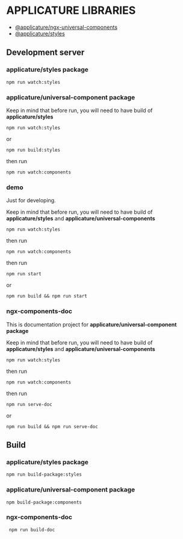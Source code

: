 # APPLICATURE LIBRARIES
- [@applicature/ngx-universal-components](projects/applicature/components/README.md)
- [@applicature/styles](projects/applicature/styles/README.md)

## Development server
  ### applicature/styles package

    npm run watch:styles

  ### applicature/universal-component package
  Keep in mind that before run, you will need to have build of **applicature/styles**

    npm run watch:styles 

  or 

    npm run build:styles

  then run 

    npm run watch:components

  ### demo
  Just for developing.

  Keep in mind that before run, you will need to have build of **applicature/styles** and **applicature/universal-components**

    npm run watch:styles

  then run

    npm run watch:components

  then run

    npm run start

  or

    npm run build && npm run start

  ### ngx-components-doc
  This is documentation project for **applicature/universal-component package**

  Keep in mind that before run, you will need to have build of **applicature/styles** and **applicature/universal-components**

    npm run watch:styles

  then run

    npm run watch:components

  then run

    npm run serve-doc

  or

    npm run build && npm run serve-doc

## Build
  ### applicature/styles package
    npm run build-package:styles

  ### applicature/universal-component package
    npm build-package:components

  ### ngx-components-doc
     npm run build-doc

